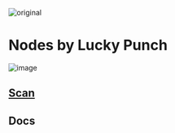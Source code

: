 ![original](https://github.com/user-attachments/assets/4efc4a8c-57cf-4ab3-bcb0-12a4a38b6f82)

# Nodes by Lucky Punch

![image](https://github.com/user-attachments/assets/1366ea01-d441-48a9-ae4d-8ccc309b9df4)

## [Scan](https://testnet.0g.explorers.guru/validator/0gvaloper1au6gh7tsryyk7mwgvw9tn75xuwcs79y8dn9up9)

## Docs
